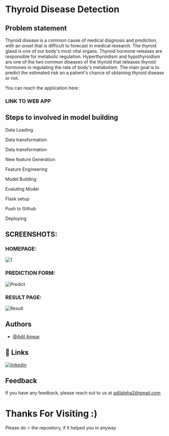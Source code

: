 
# Thyroid Disease Detection
## Problem statement

Thyroid disease is a common cause of medical diagnosis and prediction, with an onset that is difficult to forecast in medical research. The thyroid gland is one of our body's most vital organs. Thyroid hormone releases are responsible for metabolic regulation. Hyperthyroidism and hypothyroidism are one of the two common diseases of the thyroid that releases thyroid hormones in regulating the rate of body's metabolism. The main goal is to predict the estimated risk on a patient's chance of obtaining thyroid disease or not.


You can reach the application here : 
### LINK TO WEB APP


## Steps to involved in model building

Data Loading

Data transformation

Data transformation

New feature Generation

Feature Engineering

Model Building

Evaluting Model

Flask setup

Push to Github

Deploying


## SCREENSHOTS:

### HOMEPAGE:

![1](https://user-images.githubusercontent.com/89390696/190322114-fa0bbbbe-a637-4879-966c-82f34cbe1650.png)




### PREDICTION FORM:

![Predict](https://user-images.githubusercontent.com/89390696/190322271-4fe5a0b1-f5cb-4224-9f6f-7f97f7e7dc3e.png)



### RESULT PAGE:

![Result](https://user-images.githubusercontent.com/89390696/190322242-1801181c-31bb-4bae-a8a1-52830eaf9a53.png)

## Authors

- [@Adil Anwar](https://adilalpha.github.io)


## 🔗 Links

[![linkedin](https://img.shields.io/badge/linkedin-0A66C2?style=for-the-badge&logo=linkedin&logoColor=white)](https://www.linkedin.com/in/adil-anwar-1b480b106)




## Feedback

If you have any feedback, please reach out to us at adilalpha2@gmail.com

# Thanks For Visiting :) 

Please do ⭐ the repository, if it helped you in anyway



